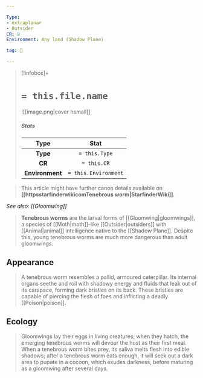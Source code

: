 ```yaml
---

Type:
- extraplanar
- Outsider
CR: 8
Environment: Any land (Shadow Plane)

tag: 👹

---
```


> [!infobox]+
> #  `= this.file.name`
> ![[image.png|cover hsmall]]
> ##### Stats
> Type | Stat |
> :---:|:---:|
> **Type** | `= this.Type` |
> **CR** | `= this.CR` |
> **Environment** | `= this.Environment` |







> This article might have further canon details available on **[[httpsstarfinderwikicomTenebrous worm|StarfinderWiki]]**.


*See also: [[Gloomwing]]*
> **Tenebrous worms** are the larval forms of [[Gloomwing|gloomwings]], a species of [[Moth|moth]]-like [[Outsider|outsiders]] with [[Animal|animal]] intelligence native to the [[Shadow Plane]]. Despite this, young tenebrous worms are much more dangerous than adult gloomwings.


## Appearance

> A tenebrous worm resembles a pallid, armoured caterpillar. Its internal organs seethe and roil with shadowy energy and fluids that leak out of its carapace, forming dark bristles on its back. These bristles are capable of piercing the flesh of foes and inflicting a deadly [[Poison|poison]].


## Ecology

> Gloomwings lay their eggs in living creatures; when they hatch, the emerging tenebrous worms will devour the host as their first meal. When a tenebrous worm bites prey, its saliva melts flesh into edible shadows; after a tenebrous worm eats enough, it will seek out a dark area to pupate in a cocoon, which exudes darkness, before maturing as a gloomwing after several days.







